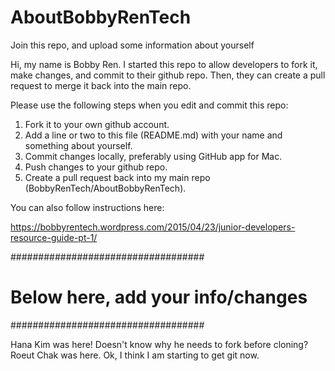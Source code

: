 # AboutBobbyRenTech
Join this repo, and upload some information about yourself

Hi, my name is Bobby Ren. I started this repo to allow developers to fork it, make changes, and commit to their github repo. Then, they can create a pull request to merge it back into the main repo. 

Please use the following steps when you edit and commit this repo:

1. Fork it to your own github account.
2. Add a line or two to this file (README.md) with your name and something about yourself.
3. Commit changes locally, preferably using GitHub app for Mac.
4. Push changes to your github repo.
5. Create a pull request back into my main repo (BobbyRenTech/AboutBobbyRenTech).

You can also follow instructions here:

https://bobbyrentech.wordpress.com/2015/04/23/junior-developers-resource-guide-pt-1/

###################################
# Below here, add your info/changes
###################################

Hana Kim was here!
Doesn't know why he needs to fork before cloning?
Roeut Chak was here. Ok, I think I am starting to get git now. 